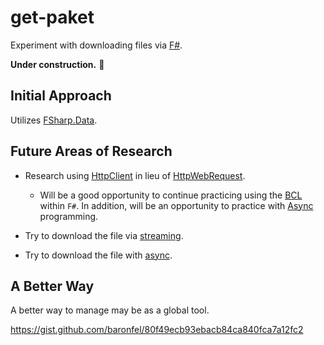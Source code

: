# get-paket

Experiment with downloading files via [F#](https://fsharp.org/).

**Under construction.**
:construction:

## Initial Approach

Utilizes [FSharp.Data](https://fsharp.github.io/FSharp.Data/library/Http.html).

## Future Areas of Research

- Research using [HttpClient](https://docs.microsoft.com/en-us/dotnet/api/system.net.http.httpclient?view=netcore-3.0) in lieu of [HttpWebRequest](https://docs.microsoft.com/en-us/dotnet/api/system.net.httpwebrequest?&view=netcore-3.0).

  - Will be a good opportunity to continue practicing using the [BCL](https://docs.microsoft.com/en-us/dotnet/api/index) within `F#`. In addition, will be an opportunity to practice with [Async](https://docs.microsoft.com/en-us/dotnet/fsharp/tutorials/asynchronous-and-concurrent-programming/async) programming.

- Try to download the file via [streaming](https://github.com/curtisalexander/get-paket/blob/master/Program.fs#L87).

- Try to download the file with [async](https://github.com/curtisalexander/get-paket/blob/master/Program.fs#L88).

## A Better Way

A better way to manage may be as a global tool.

https://gist.github.com/baronfel/80f49ecb93ebacb84ca840fca7a12fc2
